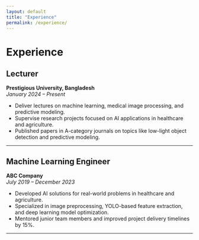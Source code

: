 ```yaml
---
layout: default
title: "Experience"
permalink: /experience/
---
```


# Experience

## Lecturer  
**Prestigious University, Bangladesh**  
*January 2024 – Present*  

- Deliver lectures on machine learning, medical image processing, and predictive modeling.  
- Supervise research projects focused on AI applications in healthcare and agriculture.  
- Published papers in A-category journals on topics like low-light object detection and predictive modeling.

---

## Machine Learning Engineer  
**ABC Company**  
*July 2019 – December 2023*  

- Developed AI solutions for real-world problems in healthcare and agriculture.  
- Specialized in image preprocessing, YOLO-based feature extraction, and deep learning model optimization.  
- Mentored junior team members and improved project delivery timelines by 15%.

---
